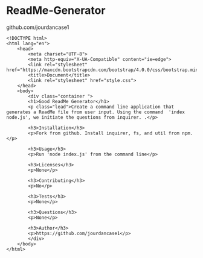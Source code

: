 # ReadMe-Generator
github.com/jourdancase1

    <!DOCTYPE html>
    <html lang="en">
        <head>
            <meta charset="UTF-8">
            <meta http-equiv="X-UA-Compatible" content="ie=edge">
            <link rel="stylesheet" href="https://maxcdn.bootstrapcdn.com/bootstrap/4.0.0/css/bootstrap.min.css">
            <title>Document</title>
            <link rel="stylesheet" href="style.css">
        </head>
        <body>
            <div class="container ">
            <h1>Good ReadMe Generator</h1>
            <p class="lead">Create a command line application that generates a ReadMe file from user input. Using the command  'index node.js', we initiate the questions from inquirer. .</p>

            <h3>Installation</h3>
            <p>Fork from github. Install inquirer, fs, and util from npm. </p>

            <h3>Usage</h3>
            <p>Run 'node index.js' from the command line</p>

            <h3>Licenses</h3>
            <p>None</p>

            <h3>Contributing</h3>
            <p>No</p>

            <h3>Tests</h3>
            <p>None</p>

            <h3>Questions</h3>
            <p>None</p>     

            <h3>Author</h3>
            <p>https://github.com/jourdancase1</p> 
            </div>
        </body>
    </html>
